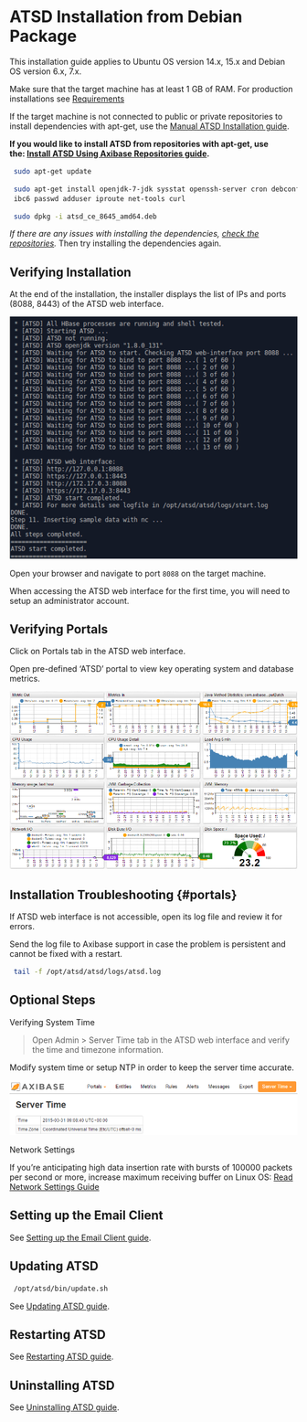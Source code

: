 # ATSD Installation from Debian Package


This installation guide applies to Ubuntu OS version 14.x, 15.x and
Debian OS version 6.x, 7.x.

Make sure that the target machine has at least 1 GB of RAM. For
production installations see
[Requirements](../administration/requirements.md "ATSD Requirements")

If the target machine is not connected to public or private repositories
to install dependencies with apt-get, use the [Manual ATSD Installation
guide](../administration/update-manual.md "Manual ATSD Installation").

**If you would like to install ATSD from repositories with apt-get, use
the: [Install ATSD Using Axibase Repositories
guide](http://axibase.com/products/axibase-time-series-database/download-atsd/install-atsd/installing-atsd-repositories/ "Install ATSD Using Axibase Repositories").**

```sh
 sudo apt-get update                                                      
```
```sh
 sudo apt-get install openjdk-7-jdk sysstat openssh-server cron debconf l 
 ibc6 passwd adduser iproute net-tools curl
```

```sh
 sudo dpkg -i atsd_ce_8645_amd64.deb
```

*If there are any issues with installing the dependencies, [check the
repositories](http://axibase.com/products/axibase-time-series-database/download-atsd/install-atsd/modifying-repositories/ "Modifying Repositories").*
Then try installing the dependencies again.


## Verifying Installation

At the end of the installation, the installer displays the list of IPs
and ports (8088, 8443) of the ATSD web interface.

![](images/atsd_install_shell.png "atsd_install_shell")

Open your browser and navigate to port `8088` on the target machine.

When accessing the ATSD web interface for the first time, you will need
to setup an administrator account.

## Verifying Portals

Click on Portals tab in the ATSD web interface.

Open pre-defined ‘ATSD’ portal to view key operating system and database
metrics.

![](images/fresh_atsd_portal21.png "ATSD Host")

## Installation Troubleshooting {#portals}

If ATSD web interface is not accessible, open its log file and review it
for errors.

Send the log file to Axibase support in case the problem is persistent
and cannot be fixed with a restart.

```sh
 tail -f /opt/atsd/atsd/logs/atsd.log
```

## Optional Steps

Verifying System Time

> Open Admin \> Server Time tab in the ATSD web interface and verify the
time and timezone information.

Modify system time or setup NTP in order to keep the server time
accurate.

![Server\_time](images/Server_time.png)

Network Settings

If you’re anticipating high data insertion rate with bursts of 100000
packets per second or more, increase maximum receiving buffer on Linux
OS: [Read Network Settings
Guide](../administration/network-settings.md "Network Settings")

## Setting up the Email Client

See [Setting up the Email Client
guide](../administration/setting-up-email-client.md "Email Client").

## Updating ATSD

```sh
 /opt/atsd/bin/update.sh                                                  
```

See [Updating ATSD
guide](../administration/update.md "Update ATSD").

## Restarting ATSD

See [Restarting ATSD
guide](../administration/restarting.md "Restarting ATSD").

## Uninstalling ATSD

See [Uninstalling ATSD
guide](../administration/uninstalling.md "Uninstalling ATSD").